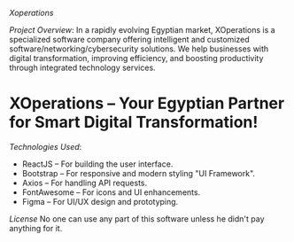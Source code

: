 *Xoperations*

*Project Overview*:
In a rapidly evolving Egyptian market, XOperations is a specialized software company offering intelligent and customized software/networking/cybersecurity solutions. We help businesses with digital transformation, improving efficiency, and boosting productivity through integrated technology services.

# XOperations – Your Egyptian Partner for Smart Digital Transformation!

*Technologies Used*:
- ReactJS – For building the user interface.
- Bootstrap – For responsive and modern styling "UI Framework".
- Axios – For handling API requests.
- FontAwesome – For icons and UI enhancements.
- Figma – For UI/UX design and prototyping.

*License*
No one can use any part of this software unless he didn't pay anything for it.